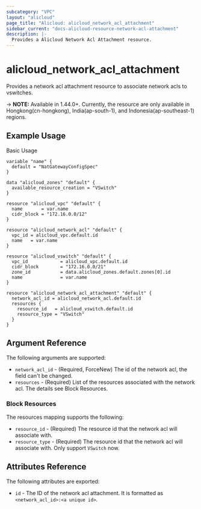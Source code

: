 ```yaml
---
subcategory: "VPC"
layout: "alicloud"
page_title: "Alicloud: alicloud_network_acl_attachment"
sidebar_current: "docs-alicloud-resource-network-acl-attachment"
description: |-
  Provides a Alicloud Network Acl Attachment resource.
---
```


# alicloud\_network_acl_attachment

Provides a network acl attachment resource to associate network acls to vswitches.

-> **NOTE:** Available in 1.44.0+. Currently, the resource are only available in Hongkong(cn-hongkong), India(ap-south-1), and Indonesia(ap-southeast-1) regions.

## Example Usage

Basic Usage

```
variable "name" {
  default = "NatGatewayConfigSpec"
}

data "alicloud_zones" "default" {
  available_resource_creation = "VSwitch"
}

resource "alicloud_vpc" "default" {
  name       = var.name
  cidr_block = "172.16.0.0/12"
}

resource "alicloud_network_acl" "default" {
  vpc_id = alicloud_vpc.default.id
  name   = var.name
}

resource "alicloud_vswitch" "default" {
  vpc_id            = alicloud_vpc.default.id
  cidr_block        = "172.16.0.0/21"
  zone_id           = data.alicloud_zones.default.zones[0].id
  name              = var.name
}

resource "alicloud_network_acl_attachment" "default" {
  network_acl_id = alicloud_network_acl.default.id
  resources {
    resource_id   = alicloud_vswitch.default.id
    resource_type = "VSwitch"
  }
}
```

## Argument Reference

The following arguments are supported:

* `network_acl_id` - (Required, ForceNew) The id of the network acl, the field can't be changed.
* `resources` - (Required) List of the resources associated with the network acl. The details see Block Resources.

### Block Resources

The resources mapping supports the following:

* `resource_id` - (Required) The resource id that the network acl will associate with.
* `resource_type` - (Required) The resource id that the network acl will associate with. Only support `VSwitch` now.

## Attributes Reference

The following attributes are exported:

* `id` - The ID of the network acl attachment. It is formatted as `<network_acl_id>:<a unique id>`.



